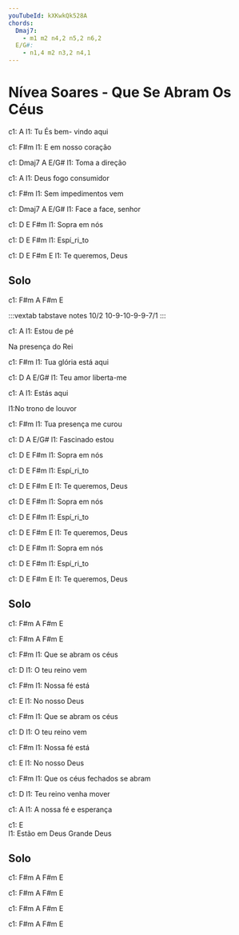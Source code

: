 ```yaml
---
youTubeId: kXKwkQk528A
chords:
  Dmaj7:
    - m1 m2 n4,2 n5,2 n6,2
  E/G#:
    - n1,4 m2 n3,2 n4,1
---
```


# Nívea Soares - Que Se Abram Os Céus

c1:  A
l1: Tu És bem- vindo aqui

c1:                 F#m
l1: E em nosso coração

c1:  Dmaj7        A   E/G#
l1: Toma   a direção

c1:  A
l1: Deus fogo consumidor

c1:                   F#m
l1: Sem impedimentos vem

c1:         Dmaj7      A  E/G#
l1: Face a face,   senhor

c1:  D    E   F#m
l1: Sopra em nós

c1:    D  E  F#m
l1: Espí_ri_to

c1:  D   E F#m    E
l1: Te queremos, Deus

## Solo

c1:  F#m  A  F#m  E

:::vextab
tabstave
  notes 10/2 10-9-10-9-9-7/1
:::

c1:           A
l1: Estou de pé

Na presença do Rei

c1:                    F#m
l1: Tua glória está aqui

c1:       D         A  E/G#
l1: Teu amor liberta-me

c1:          A
l1: Estás aqui

l1:No trono de louvor

c1:                    F#m
l1: Tua presença me curou

c1:       D    A  E/G#
l1: Fascinado estou


c1:  D  E     F#m
l1: Sopra em nós

c1:    D  E  F#m
l1: Espí_ri_to

c1:  D   E F#m    E
l1: Te queremos, Deus

c1:  D  E     F#m
l1: Sopra em nós

c1:    D  E  F#m
l1: Espí_ri_to

c1:  D   E F#m    E
l1: Te queremos, Deus

c1:  D  E     F#m
l1: Sopra em nós

c1:    D  E  F#m
l1: Espí_ri_to

c1:  D   E F#m    E
l1: Te queremos, Deus

## Solo

c1:        F#m  A  F#m  E

c1:        F#m  A  F#m  E


c1:        F#m
l1: Que se abram os céus

c1:              D
l1: O teu reino vem

c1:             F#m
l1: Nossa fé está

c1:           E
l1: No nosso Deus

c1:        F#m
l1: Que se abram os céus

c1:              D
l1: O teu reino vem

c1:             F#m
l1: Nossa fé está

c1:           E
l1: No nosso Deus


c1:         F#m
l1: Que os céus fechados se abram

c1:      D
l1: Teu reino venha mover

c1:    A
l1: A nossa fé e esperança

c1:           E           
l1: Estão em Deus Grande Deus

## Solo

c1:        F#m  A  F#m  E

c1:        F#m  A  F#m  E

c1:        F#m  A  F#m  E

c1:        F#m  A  F#m  E
